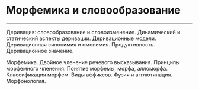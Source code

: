 # Морфемика и словообразование

---

Деривация: словообразование и словоизменение.
Динамический и статический аспекты деривации.
Деривационные модели.
Деривационная синонимия и омонимия.
Продуктивность.
Деривационное значение.

Морфемика.
Двойное членение речевого высказывания.
Принципы морфемного членения.
Понятие морфемы, морфа, алломорфа.
Классификация морфем.
Виды аффиксов.
Фузия и агглютинация.
Морфонология.
